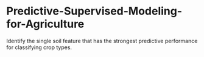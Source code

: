 # Predictive-Supervised-Modeling-for-Agriculture
Identify the single soil feature that has the strongest predictive performance for classifying crop types.
